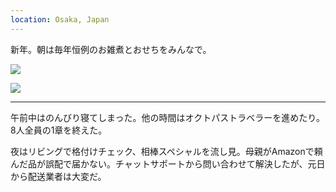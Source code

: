 ```yaml
---
location: Osaka, Japan
---
```


新年。朝は毎年恒例のお雑煮とおせちをみんなで。

![](https://photos.old.apkas.net/medium/202501/20250101-065256.webp)

![](https://photos.old.apkas.net/medium/202501/20250101-065305.webp)

---

午前中はのんびり寝てしまった。他の時間はオクトパストラベラーを進めたり。8人全員の1章を終えた。

夜はリビングで格付けチェック、相棒スペシャルを流し見。母親がAmazonで頼んだ品が誤配で届かない。チャットサポートから問い合わせて解決したが、元日から配送業者は大変だ。
